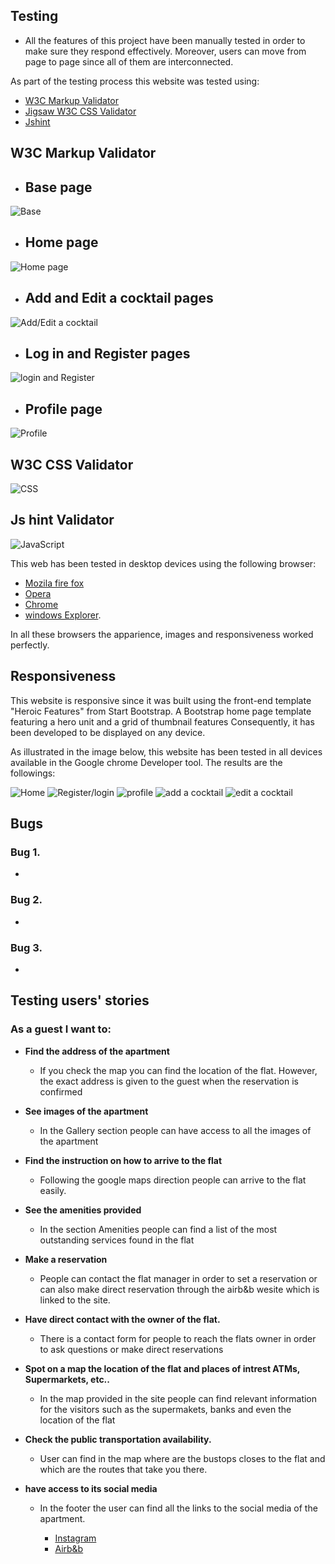 ## Testing ##

- All the features of this project have been manually tested  in order to make sure they respond effectively. Moreover, users can move from page to page since all of them are interconnected. 


As part of the testing process this website was tested using:
 - [W3C Markup Validator](https://validator.w3.org/) 
 - [Jigsaw W3C CSS Validator](https://jigsaw.w3.org/css-validator/)
- [Jshint](https://jshint.com/)
## W3C Markup Validator


- ## Base page ##

![Base](Readme-images/base.PNG)
- ## Home page ##

![Home page](Readme-images/home.PNG)

- ## Add and Edit a cocktail pages ##

![Add/Edit a cocktail](Readme-images/add_cocktail.png)


- ## Log in and Register  pages ##

![login and Register](Readme-images/login.PNG)

- ## Profile page ##

![Profile](Readme-images/profile.PNG)



## W3C CSS Validator

![CSS](Readme-images/css.PNG)

## Js hint Validator
![JavaScript](Readme-images/java_script.PNG)

 This web has been tested in desktop devices using the following browser:

 - [Mozila fire fox](https://www.mozilla.org/en-US/firefox/new/)
 - [Opera](https://www.opera.com/)
 - [Chrome](https://www.google.com/chrome/)
 - [windows Explorer](https://www.microsoft.com/en-us/edge).

 In all these browsers the apparience, images and responsiveness worked perfectly. 

 


 ## Responsiveness ##

 This website is responsive since it was built using the front-end template "Heroic Features"  from Start Bootstrap. A Bootstrap home page template featuring a hero unit and a grid of thumbnail features
 Consequently, it has been developed to  be displayed on any device. 

As illustrated in the image below, this website has been tested in all devices  available in the Google chrome Developer tool. The results are the followings:


![Home](Readme-images/home_register.PNG)
![Register/login](Readme-images/table-0.png)
![profile](Readme-images/perfil_login.PNG)
![add a cocktail](Readme-images/add_edit.PNG)
![edit a cocktail](Readme-images/edit_add.PNG)




## Bugs ##

### Bug 1. ###
- 

### Bug 2. ###
-

### Bug 3. ###
- 


## Testing users' stories ##
### As a guest I want to:
- **Find the address of the apartment**
  - If you check the map you can find the location of the flat. However, the exact address is given to the guest when the reservation is confirmed 

- **See images of the apartment**
  - In the Gallery section people can have access to all the images of the apartment 
- **Find the instruction on how to arrive to the flat**
  - Following the google maps direction people can arrive to the flat easily.
- **See the amenities provided** 
  - In the section Amenities people can find a list of the most outstanding services found in the flat
- **Make a reservation** 
  -  People can contact the flat manager in order to set a reservation or can also make direct reservation through the airb&b wesite which is linked to the site. 
- **Have direct contact with the owner of the flat.** 
  - There is a contact form for people to reach the flats owner in order to ask questions or make direct reservations
- **Spot on a map the location of the flat and places of intrest ATMs, Supermarkets, etc..**
  - In the map provided in the site people can find relevant information for the visitors such as the supermakets, banks and even the location of the flat
- **Check the public transportation availability.** 
  - User can find in the map where are the bustops closes to the flat and which are the routes that take you there. 
- **have access to its social media**
  
  - In the footer the user can find all the links to the social media of the apartment.
    
    - [Instagram](https://www.instagram.com/)
    - [Airb&b](https://www.airb&b.com/)
   
 